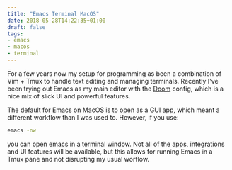 ```yaml
---
title: "Emacs Terminal MacOS"
date: 2018-05-28T14:22:35+01:00
draft: false
tags:
- emacs
- macos
- terminal
---
```


For a few years now my setup for programming as been a combination of Vim + Tmux
to handle text editing and managing terminals. Recently I've been trying out
Emacs as my main editor with the [Doom](http://github.com/hlissner/doom-emacs)
config, which is a nice mix of slick UI and powerful features.

The default for Emacs on MacOS is to open as a GUI app, which meant a different
workflow than I was used to. However, if you use:

```bash
emacs -nw
```

you can open emacs in a terminal window. Not all of the apps, integrations and
UI features will be available, but this allows for running Emacs in a Tmux pane
and not disrupting my usual worflow.
